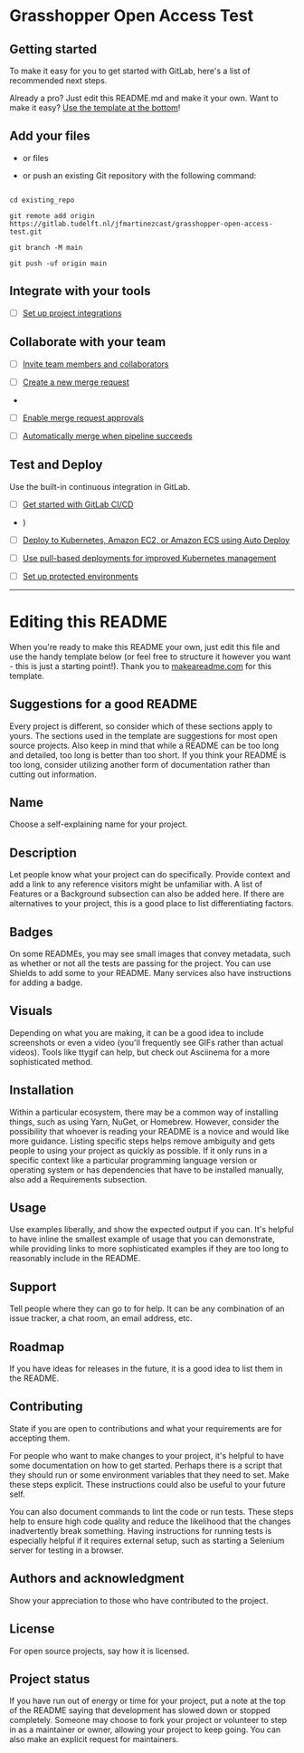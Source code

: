 # Grasshopper Open Access Test



## Getting started

To make it easy for you to get started with GitLab, here's a list of recommended next steps.

Already a pro? Just edit this README.md and make it your own. Want to make it easy? [Use the template at the bottom](#editing-this-readme)!

## Add your files

- [](https://docs.gitlab.com/ee/user/project/repository/web_editor.html#create-a-file) or [](https://docs.gitlab.com/ee/user/project/repository/web_editor.html#upload-a-file) files

- [](https://docs.gitlab.com/ee/gitlab-basics/add-file.html#add-a-file-using-the-command-line) or push an existing Git repository with the following command:

```

cd existing_repo

git remote add origin https://gitlab.tudelft.nl/jfmartinezcast/grasshopper-open-access-test.git

git branch -M main

git push -uf origin main

```

## Integrate with your tools

- [ ] [Set up project integrations](https://gitlab.tudelft.nl/jfmartinezcast/grasshopper-open-access-test/-/settings/integrations)

## Collaborate with your team

- [ ] [Invite team members and collaborators](https://docs.gitlab.com/ee/user/project/members/)

- [ ] [Create a new merge request](https://docs.gitlab.com/ee/user/project/merge_requests/creating_merge_requests.html)

- [](https://docs.gitlab.com/ee/user/project/issues/managing_issues.html#closing-issues-automatically)

- [ ] [Enable merge request approvals](https://docs.gitlab.com/ee/user/project/merge_requests/approvals/)

- [ ] [Automatically merge when pipeline succeeds](https://docs.gitlab.com/ee/user/project/merge_requests/merge_when_pipeline_succeeds.html)

## Test and Deploy

Use the built-in continuous integration in GitLab.

- [ ] [Get started with GitLab CI/CD](https://docs.gitlab.com/ee/ci/quick_start/index.html)

- [ ](SAST))

- [ ] [Deploy to Kubernetes, Amazon EC2, or Amazon ECS using Auto Deploy](https://docs.gitlab.com/ee/topics/autodevops/requirements.html)

- [ ] [Use pull-based deployments for improved Kubernetes management](https://docs.gitlab.com/ee/user/clusters/agent/)

- [ ] [Set up protected environments](https://docs.gitlab.com/ee/ci/environments/protected_environments.html)

***

# Editing this README

When you're ready to make this README your own, just edit this file and use the handy template below (or feel free to structure it however you want - this is just a starting point!).  Thank you to [makeareadme.com](https://www.makeareadme.com/) for this template.

## Suggestions for a good README

Every project is different, so consider which of these sections apply to yours. The sections used in the template are suggestions for most open source projects. Also keep in mind that while a README can be too long and detailed, too long is better than too short. If you think your README is too long, consider utilizing another form of documentation rather than cutting out information.

## Name

Choose a self-explaining name for your project.

## Description

Let people know what your project can do specifically. Provide context and add a link to any reference visitors might be unfamiliar with. A list of Features or a Background subsection can also be added here. If there are alternatives to your project, this is a good place to list differentiating factors.

## Badges

On some READMEs, you may see small images that convey metadata, such as whether or not all the tests are passing for the project. You can use Shields to add some to your README. Many services also have instructions for adding a badge.

## Visuals

Depending on what you are making, it can be a good idea to include screenshots or even a video (you'll frequently see GIFs rather than actual videos). Tools like ttygif can help, but check out Asciinema for a more sophisticated method.

## Installation

Within a particular ecosystem, there may be a common way of installing things, such as using Yarn, NuGet, or Homebrew. However, consider the possibility that whoever is reading your README is a novice and would like more guidance. Listing specific steps helps remove ambiguity and gets people to using your project as quickly as possible. If it only runs in a specific context like a particular programming language version or operating system or has dependencies that have to be installed manually, also add a Requirements subsection.

## Usage

Use examples liberally, and show the expected output if you can. It's helpful to have inline the smallest example of usage that you can demonstrate, while providing links to more sophisticated examples if they are too long to reasonably include in the README.

## Support

Tell people where they can go to for help. It can be any combination of an issue tracker, a chat room, an email address, etc.

## Roadmap

If you have ideas for releases in the future, it is a good idea to list them in the README.

## Contributing

State if you are open to contributions and what your requirements are for accepting them.

For people who want to make changes to your project, it's helpful to have some documentation on how to get started. Perhaps there is a script that they should run or some environment variables that they need to set. Make these steps explicit. These instructions could also be useful to your future self.

You can also document commands to lint the code or run tests. These steps help to ensure high code quality and reduce the likelihood that the changes inadvertently break something. Having instructions for running tests is especially helpful if it requires external setup, such as starting a Selenium server for testing in a browser.

## Authors and acknowledgment

Show your appreciation to those who have contributed to the project.

## License

For open source projects, say how it is licensed.

## Project status

If you have run out of energy or time for your project, put a note at the top of the README saying that development has slowed down or stopped completely. Someone may choose to fork your project or volunteer to step in as a maintainer or owner, allowing your project to keep going. You can also make an explicit request for maintainers.

